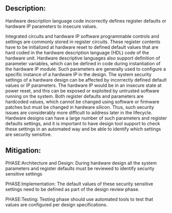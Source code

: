 ## Description:

Hardware description language code incorrectly defines register defaults or hardware IP parameters to insecure values.

Integrated circuits and hardware IP software programmable controls and settings are commonly stored in register circuits. These register contents have to be initialized at hardware reset to defined default values that are hard coded in the hardware description language (HDL) code of the hardware unit. Hardware descriptive languages also support definition of parameter variables, which can be defined in code during instantiation of the hardware IP module. Such parameters are generally used to configure a specific instance of a hardware IP in the design. The system security settings of a hardware design can be affected by incorrectly defined default values or IP parameters. The hardware IP would be in an insecure state at power reset, and this can be exposed or exploited by untrusted software running on the system. Both register defaults and parameters are hardcoded values, which cannot be changed using software or firmware patches but must be changed in hardware silicon. Thus, such security issues are considerably more difficult to address later in the lifecycle. Hardware designs can have a large number of such parameters and register defaults settings, and it is important to have design tool support to check these settings in an automated way and be able to identify which settings are security sensitive.

## Mitigation:


PHASE:Architecture and Design:
During hardware design all the system parameters and register defaults must be reviewed to identify security sensitive settings

PHASE:Implementation:
The default values of these security sensitive settings need to be defined as part of the design review phase.

PHASE:Testing:
Testing phase should use automated tools to test that values are configured per design specifications.


